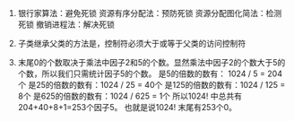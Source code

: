 
1. 银行家算法：避免死锁
资源有序分配法：预防死锁
资源分配图化简法：检测死锁
撤销进程法：解决死锁

2. 子类继承父类的方法是，控制符必须大于或等于父类的访问控制符

3. 末尾0的个数取决于乘法中因子2和5的个数。显然乘法中因子2的个数大于5的个数，所以我们只需统计因子5的个数。 
是5的倍数的数有： 1024 / 5 = 204个 
是25的倍数的数有：1024 / 25 = 40个 
是125的倍数的数有：1024 / 125 = 8个 
是625的倍数的数有：1024 / 625 = 1个 
所以1024! 中总共有204+40+8+1=253个因子5。 
也就是说1024! 末尾有253个0。
